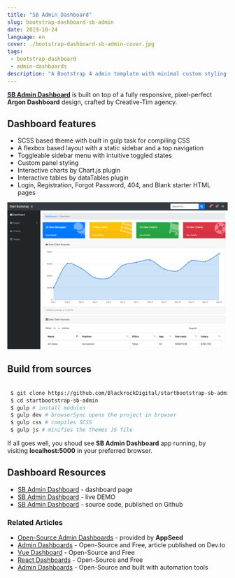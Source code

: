 ```yaml
---
title: "SB Admin Dashboard"
slug: bootstrap-dashboard-sb-admin
date: 2019-10-24
language: en
cover: ./bootstrap-dashboard-sb-admin-cover.jpg
tags:
 - bootstrap-dashboard
 - admin-dashboards
description: "A Bootstrap 4 admin template with minimal custom styling and an advanced development environment"
---
```


**[SB Admin Dashboard](https://github.com/BlackrockDigital/startbootstrap-sb-admin)** is built on top of a fully responsive, pixel-perfect **Argon Dashboard** design, crafted by Creative-Tim agency.

## Dashboard features

- SCSS based theme with built in gulp task for compiling CSS
- A flexbox based layout with a static sidebar and a top navigation
- Toggleable sidebar menu with intuitive toggled states
- Custom panel styling
- Interactive charts by Chart.js plugin
- Interactive tables by dataTables plugin
- Login, Registration, Forgot Password, 404, and Blank starter HTML pages


![SB Admin Dashboard - Dashboard ScreenShot.](https://raw.githubusercontent.com/admin-dashboards/static/master/bootstrap-dashboar-sb-admin-draft.png)

## Build from sources


```bash

 $ git clone https://github.com/BlackrockDigital/startbootstrap-sb-admin.git
 $ cd startbootstrap-sb-admin
 $ gulp # install modules
 $ gulp dev # browserSync opens the project in browser
 $ gulp css # compiles SCSS
 $ gulp js # minifies the themes JS file

```

If all goes well, you shoud see **SB Admin Dashboard** app running, by visiting **localhost:5000** in your preferred browser.

## Dashboard Resources

- [SB Admin Dashboard](https://startbootstrap.com/templates/sb-admin/) - dashboard page
- [SB Admin Dashboard](https://startbootstrap.com/previews/sb-admin/) - live DEMO
- [SB Admin Dashboard](https://github.com/BlackrockDigital/startbootstrap-sb-admin/) - source code, published on Github

### Related Articles

- [Open-Source Admin Dashboards](https://appseed.us/admin-dashboards/open-source) - provided by **AppSeed**
- [Admin Dashboards](https://dev.to/sm0ke/admin-dashboards-open-source-and-free-4aep) - Open-Source and Free, article published on Dev.to
- [Vue Dashboard](https://dev.to/sm0ke/vue-dashboard-open-source-apps-1gd1) - Open-Source and Free
- [React Dashboards](https://dev.to/sm0ke/react-dashboards-open-source-apps-1c7j) - Open-Source and Free
- [Admin Dashboards](https://blog.appseed.us/admin-dashboards-open-source-built-with-automation-tools/) - Open-Source and built with automation tools
